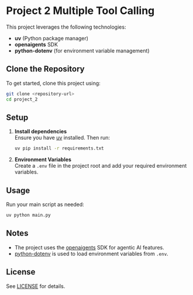 # Project 2 Multiple Tool Calling

This project leverages the following technologies:

- **uv** (Python package manager)
- **openaigents** SDK
- **python-dotenv** (for environment variable management)

## Clone the Repository

To get started, clone this project using:

```bash
git clone <repository-url>
cd project_2
```

## Setup

1. **Install dependencies**  
    Ensure you have [uv](https://github.com/astral-sh/uv) installed. Then run:

    ```bash
    uv pip install -r requirements.txt
    ```

2. **Environment Variables**  
    Create a `.env` file in the project root and add your required environment variables.

## Usage

Run your main script as needed:

```bash
uv python main.py
```

## Notes

- The project uses the [openaigents](https://github.com/openai/openaigents) SDK for agentic AI features.
- [python-dotenv](https://github.com/theskumar/python-dotenv) is used to load environment variables from `.env`.

## License

See [LICENSE](./LICENSE) for details.